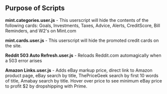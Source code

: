 ## Purpose of Scripts

**mint.categories.user.js** - This userscript will hide the contents of the following cards: Goals, Investments, Taxes, Advice, Alerts, CreditScore, Bill Reminders, and W2's on Mint.com

**mint.cards.user.js** - This userscript will hide the promoted credit cards on the site.

**Reddit 503 Auto Refresh.user.js** - Reloads Reddit.com automagically when a 503 error arises

**Amazon Links.user.js** - Adds eBay markup price, direct link to Amazon product page, eBay search by title, ThePriceGeek search by first 10 words of title, Amabay search by title.  Hover over price to see minimum eBay price to profit $2 by dropshipping with Prime.